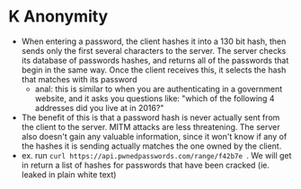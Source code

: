 
# K Anonymity
- When entering a password, the client hashes it into a 130 bit hash, then sends only the first several characters to the server. The server checks its database of passwords hashes, and returns all of the passwords that begin in the same way. Once the client receives this, it selects the hash that matches with its password
	- anal: this is similar to when you are authenticating in a government website, and it asks you questions like: "which of the following 4 addresses did you live at in 2016?"
- The benefit of this is that a password hash is never actually sent from the client to the server. MITM attacks are less threatening. The server also doesn't gain any valuable information, since it won't know if any of the hashes it is sending actually matches the one owned by the client.
- ex. run `curl https://api.pwnedpasswords.com/range/f42b7e
`. We will get in return a list of hashes for passwords that have been cracked (ie. leaked in plain white text)
